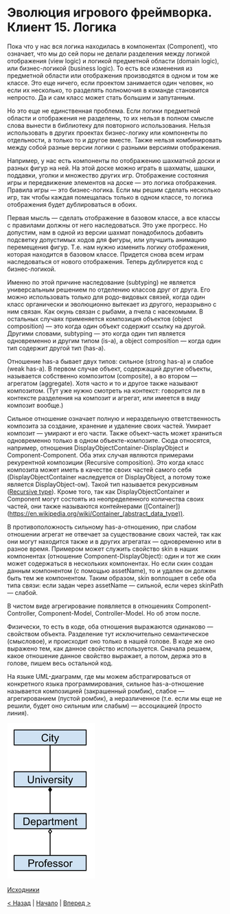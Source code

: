 # Эволюция игрового фреймворка. Клиент 15. Логика

Пока что у нас вся логика находилась в компонентах (Component), что означает, что мы до сей поры не делали разделения между логикой отображения (view logic) и логикой предметной области (domain logic), или бизнес-логикой (business logic). То есть все изменения из предметной области или отображения производятся в одном и том же классе. Это еще ничего, если проектом занимается один человек, но если их несколько, то разделять полномочия в команде становится непросто. Да и сам класс может стать большим и запутанным.

Но это еще не единственная проблема. Если логики предметной области и отображения не разделены, то их нельзя в полном смысле слова вынести в библиотеку для повторного использования. Нельзя использовать в других проектах бизнес-логику или компоненты по отдельности, а только то и другое вместе. Также нельзя комбинировать между собой разные версии логики с разными версиями отображения.

Например, у нас есть компоненты по отображению шахматной доски и разных фигур на ней. На этой доске можно играть в шахматы, шашки, поддавки, уголки и множество других игр. Отображение состояния игры и передвижение элементов на доске — это логика отображения. Правила игры — это бизнес-логика. Если мы решим сделать несколько игр, так чтобы каждая помещалась только в одном классе, то логика отображения будет дублироваться в обоих.

Первая мысль — сделать отображение в базовом классе, а все классы с правилами должны от него наследоваться. Это уже прогресс. Но допустим, нам в одной из версии шахмат понадобилось добавить подсветку допустимых ходов для фигуры, или улучшить анимацию перемещения фигур. Т.е. нам нужно изменить логику отображения, которая находится в базовом классе. Придется снова всем играм наследоваться от нового отображения. Теперь дублируется код с бизнес-логикой.

Именно по этой причине наследование (subtyping) не является универсальным решением по отделению классов друг от друга. Его можно использовать только для родо-видовых связей, когда один класс органически и эволюционно вытекает из другого, неразрывно с ним связан. Как окунь связан с рыбами, а пчела с насекомыми. В остальных случаях применяется композиция объектов (object composition) — это когда один объект содержит ссылку на другой. Другими словами, subtyping — это когда один тип является одновременно и другим типом (is-a), а object composition — когда один тип содержит другой тип (has-a).

Отношение has-a бывает двух типов: сильное (strong has-a) и слабое (weak has-a). В первом случае объект, содержащий другие объекты, называется собственно композитом (composite), а во втором — агрегатом (aggregate). Хотя часто и то и другое также называют композитом. (Тут уже нужно смотреть на контекст: говорится ли в контексте разделения на композит и агрегат, или имеется в виду композит вообще.)

Сильное отношение означает полную и нераздельную ответственность композита за создание, хранение и удаление своих частей. Умирает композит — умирают и его части. Также объект-часть может храниться одновременно только в одном объекте-композите. Сюда относятся, например, отношения DisplayObjectContainer-DisplayObject и Component-Component. Оба этих случая являются примерами рекурентной композиции (Recursive composition). Это когда класс композита может иметь в качестве своих частей самого себя (DisplayObjectContainer наследуется от DisplayObject, а потому тоже является DisplayObject-ом). Такой тип называется рекурсивным ([Recursive type](https://en.wikipedia.org/wiki/Recursive_type)). Кроме того, так как DisplayObjectContainer и Component могут состоять из неопределенного количества своих частей, они также называются контейнерами ([Container])(https://en.wikipedia.org/wiki/Container_(abstract_data_type)).

В противоположность сильному has-a-отношению, при слабом отношении агрегат не отвечает за существование своих частей, так как они могут находится также и в других агрегатах — одновременно или в разное время. Примером может служить свойство skin в наших компонентах (отношение Component-DisplayObject): один и тот же скин может содержаться в нескольких компонентах. Но если скин создан данным компонентом (с помощью assetName), то и удален он должен быть тем же компонентом. Таким образом, skin воплощает в себе оба типа связи: если задан через assetName — сильной, если через skinPath — слабой.

В чистом виде агрегирование появляется в отношениях Component-Controller, Component-Model, Controller-Model. Но об этом после.

Физически, то есть в коде, оба отношения выражаются одинаково — свойством объекта. Разделение тут исключительно семантическое (смысловое), и происходит оно только в нашей голове. В коде же оно выражено тем, как данное свойство используется. Сначала решаем, какое отношение данное свойство выражает, а потом, держа это в голове, пишем весь остальной код.

На языке UML-диаграмм, где мы можем абстрагироваться от конкретного языка программирования, сильное has-a-отношение называется композицией (закрашенный ромбик), слабое — агрегированием (пустой ромбик), а неразличенное (т.е. если мы еще не решили, будет оно сильным или слабым) — ассоциацией (просто линия).

![Class relations on UML diagram](pics/01_client_15_1.png)

[Исходники](https://gitlab.com/markelov-alex/hx-py-framework-evolution/-/tree/main/f_models/client_haxe/src/)

[< Назад](01_client_14.md)  |  [Начало](00_intro_01.md)  |  [Вперед >](01_client_16.md)
